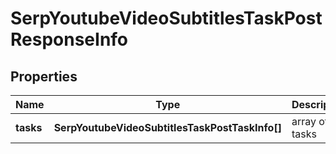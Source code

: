 # SerpYoutubeVideoSubtitlesTaskPostResponseInfo

## Properties

| Name | Type | Description | Notes |
|------------ | ------------- | ------------- | -------------|
**tasks** | **SerpYoutubeVideoSubtitlesTaskPostTaskInfo[]** | array of tasks |[optional]|
